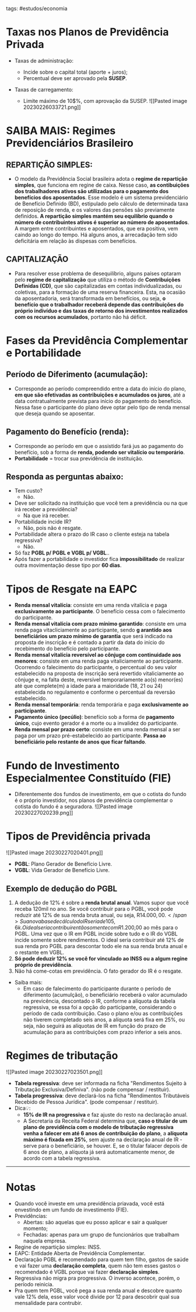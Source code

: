 tags: #estudos/economia 

# Taxas nos Planos de Previdência Privada
- Taxas de administração:
	- Incide sobre o capital total (aporte + juros);
	- Percentual deve ser aprovado pela **SUSEP**.

- Taxas de carregamento:
	- Limite máximo de 10$%, com aprovação da SUSEP.
![[Pasted image 20230226033721.png]]

# SAIBA MAIS: Regimes Previdenciários Brasileiro
## REPARTIÇÃO SIMPLES:
- O modelo da Previdência Social brasileira adota o **regime de repartição simples**, que funciona em regine de caixa. Nesse caso, **as contibuições dos trabalhadores ativos são utilizadas para o pagamento dos benefícios dos aposentados**. Esse modelo é um sistema previdenciário de Benefício Definido (BD), estipulado pelo cálculo de determinada taxa de reposição de renda, e os valores das pensões são previamente definidos. **A repartição simples mantém seu equilíbrio quando o número de contribuintes ativos é superior ao número de aposentados**. A margem entre contribuintes e aposentados, que era positiva, vem caindo ao longo do tempo. Há alguns anos, a arrecadação tem sido deficitária em relação às dispesas com benefícios.

## CAPITALIZAÇÃO
- Para resolver esse problema de desequilíbrio, alguns países optaram pelo **regime de capitalização** que utiliza o método de **Contribuições Definidas (CD)**, que são capitalizadas em contas individualizadas, ou coletivas, para a formação de uma reserva financeira. Esta, na ocasião da aposentadoria, será transformada em benefícios, ou seja, **o benefício que o trabalhador receberá depende das contribuições do próprio indivíduo e das taxas de retorno dos investimentos realizados com os recursos acumulados**, portanto não há déficit.

# Fases da Previdência Complementar e Portabilidade
## Período de Diferimento (acumulação):
- Corresponde ao período compreendido entre a data do início do plano, **em que são efetivadas as contribuições e acumulados os juros**, até a data contratualmente prevista para início do pagamento do benefício. Nessa fase o participante do plano deve optar pelo tipo de renda mensal que deseja quando se aposentar.

## Pagamento do Benefício (renda):
- Corresponde ao período em que o assistido fará jus ao pagamento do benefício, sob a forma de **renda, podendo ser vitalício ou temporário**.
- **Portabilidade** = trocar sua previdência de instituição.

## Responda as perguntas abaixo:
- Tem custo?
	- Não.
- Deve ser solicitado na instituição que você tem a previdência ou na que irá receber a previdência?
	- Na que irá receber.
- Portabilidade incide IR?
	- Não, pois não é resgate.
- Portabilidade altera o prazo do IR caso o cliente esteja na tabela regressiva?
	- Não.
- Só faz **PGBL p/ PGBL e VGBL p/ VGBL**..
- Após fazer a portabilidade o investidor fica **impossibilitado** de realizar outra movimentação desse tipo por **60 dias**.

# Tipos de Resgate na EAPC
- **Renda mensal vitalícia**: consiste em uma renda vitalícia e paga **exclusivamente ao participante**. O benefício cessa com o falecimento do participante.
- **Renda mensal vitalícia com prazo mínimo garantido**: consiste em uma renda paga vitacliciamente ao participante, sendo **g arantido aos beneficiários um prazo mínimo de garantia** que será indicado na proposta de inscrição e é contado a partir da data do início do recebimento do benefício pelo participante.
- **Renda mensal vitalícia reversível ao cônjuge com continuidade aos menores**: consiste em uma renda paga vitaliciamente ao participante. Ocorrendo o falecimento do participante, o percentual do seu valor estabelecido na proposta de inscrição será revertido vitaliciamente ao cônjuge e, na falta deste, reversível temporariamente ao(s) menor(es) até que complete(m) a idade para a maioridade (18, 21 ou 24) estabelecida no regulamento e conforme o percentual da reversão estabelecido.
- **Renda mensal temporária**: renda temporária e paga **exclusivamente ao participante**.
- **Pagamento único (pecúlio)**: benefício sob a forma de **pagamento único**, cujo evento gerador é a morte ou a invalidez do participante.
- **Renda mensal por prazo certo**: consiste em uma renda mensal a ser paga por um prazo pré-estabelecido ao participante. **Passa ao beneficiário pelo restante de anos que ficar faltando**.

# Fundo de Investimento Especialmentee Constituído (FIE)
- Diferentemente dos fundos de investimento, em que o cotista do fundo é o próprio investidor, nos planos de previdência complementar o cotista do fundo é a seguradora.
![[Pasted image 20230227020239.png]]

# Tipos de Previdência privada
![[Pasted image 20230227020401.png]]
- **PGBL**: Plano Gerador de Benefício Livre.
- **VGBL**: Vida Gerador de Benefício Livre.

## Exemplo de dedução do PGBL
1. <span>A dedução de 12% é sobre a <b>renda brutal anual</b>. Vamos supor que você receba 120mil no ano. Se você contribuir para o PGBL, você pode reduzir até 12% de sua renda bruta anual, ou seja, R$14.000,00. </span>Sua nova base de cálculo do IR seria de 105,6k. O ideal seria contribuir então somente com R$1.200,00 ao mês para o PGBL. Uma vez que o IR em PGBL incide sobre tudo e o IR do VGBL incide somente sobre rendimentos. O ideal seria contribuir até 12% de sua renda pro PGBL para descontar todo ele na sua renda bruta anual e o restante em VGBL.
2. **Só pode deduzir 12% se você for vinculado ao INSS ou a algum regine próprio de previdência**.
3. Não há come-cotas em previdência. O fato gerador do IR é o resgate.
- Saiba mais:
	- Em caso de falecimento do participante durante o período de diferimento (acumulção), o beneficiário receberá o valor acumulado na previcência, descontado o IR, conforme a alíquota da tabela regressiva, se essa foi a opção do participante, considerando o período de cada contribuição. Caso o plano e/ou as contribuições não tiverem completado seis anos, a alíquota será fixa em 25%, ou seja, não seguirá as alíquotas de IR em função do prazo de acumulação para as contribuições com prazo inferior a seis anos.

# Regimes de tributação
![[Pasted image 20230227023501.png]]
- **Tabela regressiva**: deve ser informada na ficha "Rendimentos Sujeito à Tributação Exclusiva/Definiva". (não pode compensar / restituir).
- **Tabela progressiva**: deve declará-los na ficha "Rendimentos Tributáveis Recebido de Pessoa Jurídica". (pode compensar / restituir).
- Dica💡:
	- **15% de IR na progressiva** e faz ajuste do resto na declaração anual.
	- A Secretaria da Receita Federal determina que, **caso o titular de um plano de previdência com o modelo de tributação regressiva venha a falecer em até 6 anos de contribuição do plano**, a **alíquota máximo é fixada em 25%**, sem ajuste na declaração anual de IR - serve para o beneficiário, se houver. E, se o titular falacer depois de 6 anos de plano, a alíquota já será automaticamente menor, de acordo com a tabela regressiva.
---
# Notas
- Quando você investe em uma previdência priavada, você está envestindo em um fundo de investimento (FIE).
- Previdências:
	- Abertas: são aquelas que eu posso aplicar e sair a qualquer momento;
	- Fechadas: apenas para um grupo de funcionários que trabalham naquela empresa.
- Regine de repartição simples: INSS.
- EAPC: Entidade Aberta de Previdência Complementar.
- Declaração PGBL é recomendado para quem tem filho, gastos de saúde e vai fazer uma **declaração completa**, quem não tem esses gastos o recomendado é VGBL porque vai fazer **declaração simples**.
- Regressiva não migra pra progressiva. O inverso acontece, porém, o período reinicia.
- Pra quem tem PGBL, você pega a sua renda anual e descobre quanto vale 12% dela, esse valor você divide por 12 para descobrir qual sua mensalidade para contrubir.

 